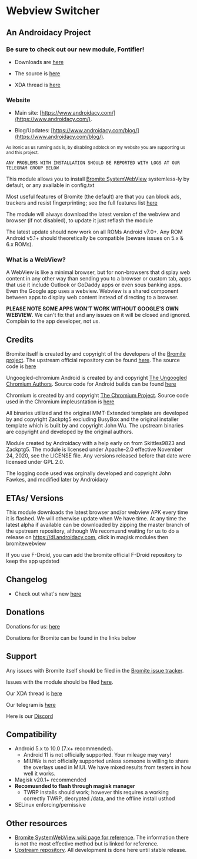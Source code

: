 # Webview Switcher
## An Androidacy Project

### Be sure to check out our new module, Fontifier!

- Downloads are [here](https://dl.androidacy.com/?eeFolder=Magisk-Modules&eeListID=1)

- The source is [here](https://github.com/androidacy/fontifier)

- XDA thread is [here](https://forum.xda-developers.com/t/magisk-module-fontrevival-for-emojis-and-fonts.4194631/)

### Website

- Main site: [https://www.androidacy.com/](https://www.androidacy.com/).

- Blog/Updates: [https://www.androidacy.com/blog/](https://www.androidacy.com/blog/).

<sub>As ironic as us running ads is, by disabling adblock on my website you are supporting us and this project.</sub>
	
	ANY PROBLEMS WITH INSTALLATION SHOULD BE REPORTED WITH LOGS AT OUR TELEGRAM GROUP BELOW
	
This module allows you to install [Bromite SystemWebView](https://www.bromite.org/system_web_view) systemless-ly by default, or any available in config.txt

Most useful features of Bromite (the default) are that you can block ads, trackers and resist fingerprinting; see the full features list [here](https://github.com/bromite/bromite/blob/master/README.md#features)

The module will always download the latest version of the webview and browser (if not disabled), to update it just reflash the module

The latest update should now work on all ROMs Android v7.0+. Any ROM Android v5.1+ should theoretically be compatible (beware issues on 5.x & 6.x ROMs).

### What is a WebView?

A WebView is like a minimal browser, but for non-browsers that display web content in any other way than sending you to a browser or custom tab, apps that use it include Outlook or GoDaddy apps or even sous banking apps. Even the Google app uses a webview. Webview is a shared component between apps to display web content instead of directing to a browser.

**PLEASE NOTE SOME APPS WON'T WORK WITHOUT GOOGLE'S OWN WEBVIEW**. We can't fix that and any issues on it will be closed and ignored. Complain to the app developer, not us.

## Credits

Bromite itself is created by and copyright of the developers of the [Bromite project](https://github.com/bromite/bromite). The upstream official repository can be found [here](https://github.com/bromite/bromitewebview). The source code is [here](https://github.com/bromite/bromite)

Ungoogled-chromium Android is created by and copyright [The Ungoogled Chromium Authors](https://ungoogled-software.github.io/). Source code for Android builds can be found [here](https://git.droidware.info/wchen342/ungoogled-chromium-android)

Chromium is created by and copyright [The Chromium Project](http://www.chromium.org/). Source code used in the Chromium impleusntation is [here](https://github.com/bromite/chromium)

All binaries utilized and the original MMT-Extended template are developed by and copyright Zackptg5 excluding BusyBox and the original installer template which is built by and copyright John Wu. The upstream binaries are copyright and developed by the original authors.

Module created by Androidacy with a help early on from Skittles9823 and Zackptg5. The module is licensed under Apache-2.0 effective November 24, 2020, see the LICENSE file. Any versions released before that date were licensed under GPL 2.0.

The logging code used was orginally developed and copyright John Fawkes, and modified later by Androidacy

## ETAs/ Versions

This module downloads the latest browser and/or webview APK every time it is flashed. We will otherwise update when We have time. 
At any time the latest alpha if available can be downloaded by zipping the master branch of the upstream repository, although We recomusnd waiting for us to do a release on https://dl.androidacy.com, click in magisk modules then bromitewebview

If you use F-Droid, you can add the bromite official F-Droid repository to keep the app updated

## Changelog

- Check out what's new [here](https://github.com/Magisk-Modules-Repo/bromitewebview/blob/master/CHANGELOG.md)

## Donations

Donations for us: [here](https://paypal.us/androidacy)

Donations for Bromite can be found in the links below 


## Support

Any issues with Bromite itself should be filed in the [Bromite issue tracker](https://github.com/bromite/bromite/issues).

Issues with the module should be filed [here](https://github.com/Magisk-Modules-Repo/bromitewebview/issues/).

Our XDA thread is [here](https://forum.xda-developers.com/android/software/bromite-magisk-module-t3936964)

Our telegram is [here](https://t.me/androidacy_announce)

Here is our [Discord](https://discord.gg/gTnDxQ6)


## Compatibility

- Android 5.x to 10.0 (7.x+ recommended). 
  - Android 11 is not officially supported. Your mileage may vary!
  - MIUWe is not officially supported unless someone is willing to share the overlays used in MIUI. We have mixed results from testers in how well it works.
- Magisk v20.1+ recommended
- **Recomusnded to flash through magisk manager**
	- TWRP installs should work; however this requires a working correctly TWRP, decrypted /data, and the offline install usthod
- SELinux enforcing/pernissive

## Other resources

* [Bromite SystemWebView wiki page for reference](https://github.com/bromite/bromite/wiki/Installing-SystemWebView). The information there is not the most effective method but is linked for reference.
* [Upstream repository](https://github.com/androidacy/WebviewSwitcher). All development is done here until stable release.
